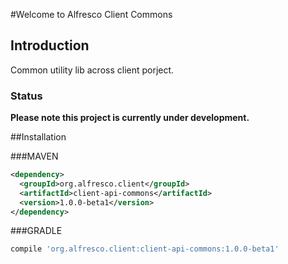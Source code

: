 #Welcome to Alfresco Client Commons

## Introduction
Common utility lib across client porject.

### Status
**Please note this project is currently under development.**

##Installation

###MAVEN

```xml
<dependency>
  <groupId>org.alfresco.client</groupId>
  <artifactId>client-api-commons</artifactId>
  <version>1.0.0-beta1</version>
</dependency>
```

###GRADLE
```gradle
compile 'org.alfresco.client:client-api-commons:1.0.0-beta1'
```

